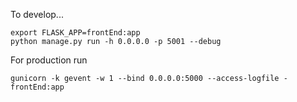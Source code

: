 To develop... 

```
export FLASK_APP=frontEnd:app
python manage.py run -h 0.0.0.0 -p 5001 --debug
```


For production run 

```
gunicorn -k gevent -w 1 --bind 0.0.0.0:5000 --access-logfile - frontEnd:app
```

